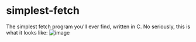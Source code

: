 # simplest-fetch
The simplest fetch program you'll ever find, written in C. No seriously, this is what it looks like:
![image](https://user-images.githubusercontent.com/91640048/213887673-c78c97f2-48a0-469d-b255-f8a7363cce5a.png)
